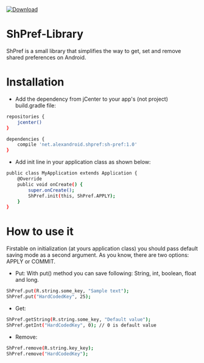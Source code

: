 [ ![Download](https://api.bintray.com/packages/pulimet/sh-pref/sh-pref/images/download.svg) ](https://bintray.com/pulimet/sh-pref/sh-pref/_latestVersion)

# ShPref-Library

ShPref is a small library that simplifies the way to get, set and remove shared preferences on Android.

# Installation

- Add the dependency from jCenter to your app's (not project) build.gradle file:

```sh
repositories {
    jcenter()
}

dependencies {
    compile 'net.alexandroid.shpref:sh-pref:1.0'
}
```


- Add init line in your application class as shown below:

```sh
public class MyApplication extends Application {
    @Override
    public void onCreate() {
        super.onCreate();
        ShPref.init(this, ShPref.APPLY);
    }
}
```


# How to use it

Firstable on initialization (at yours application class) you should pass default saving mode as a second argument. As you know, there are two options: APPLY or COMMIT. 


- Put:
With put() method you can save following: String, int, boolean, float and long.
```sh
ShPref.put(R.string.some_key, "Sample text");
ShPref.put("HardCodedKey", 25);
```

- Get:
```sh
ShPref.getString(R.string.some_key, "Default value");
ShPref.getInt("HardCodedKey", 0); // 0 is default value
```

- Remove:
```sh
ShPref.remove(R.string.key_key);
ShPref.remove("HardCodedKey");
```


